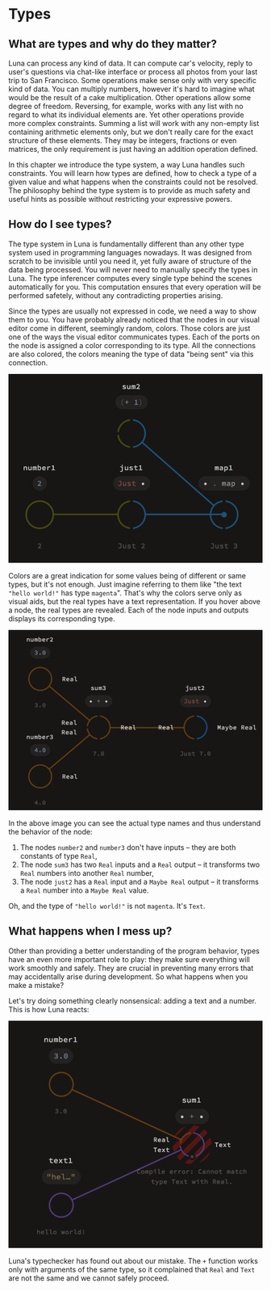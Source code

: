# Types

## What are types and why do they matter?

Luna can process any kind of data. It can compute car's velocity, reply to user's questions via chat-like interface or process all photos from your last trip to San Francisco. Some operations make sense only with very specific kind of data. You can multiply numbers, however it's hard to imagine what would be the result of a cake multiplication. Other operations allow some degree of freedom. Reversing, for example, works with any list with no regard to what its individual elements are. Yet other operations provide more complex constraints. Summing a list will work with any non-empty list containing arithmetic elements only, but we don't really care for the exact structure of these elements. They may be integers, fractions or even matrices, the only requirement is just having an addition operation defined.

In this chapter we introduce the type system, a way Luna handles such constraints. You will learn how types are defined, how to check a type of a given value and what happens when the constraints could not be resolved. The philosophy behind the type system is to provide as much safety and useful hints as possible without restricting your expressive powers.


## How do I see types?

The type system in Luna is fundamentally different than any other type system used in programming languages nowadays. It was designed from scratch to be invisible until you need it, yet fully aware of structure of the data being processed. You will never need to manually specify the types in Luna. The type inferencer computes every single type behind the scenes automatically for you. This computation ensures that every operation will be performed safetely, without any contradicting properties arising.

Since the types are usually not expressed in code, we need a way to show them to you. You have probably already noticed that the nodes in our visual editor come in different, seemingly random, colors. Those colors are just one of the ways the visual editor communicates types. Each of the ports on the node is assigned a color corresponding to its type. All the connections are also colored, the colors meaning the type of data "being sent" via this connection.

![](assets/colorful_graph.png)

Colors are a great indication for some values being of different or same types, but it's not enough. Just imagine referring to them like "the text `"hello world!"` has type `magenta`". That's why the colors serve only as visual aids,   but the real types have a text representation. If you hover above a node, the real types are revealed. Each of the node inputs and outputs displays its corresponding type.

![](assets/graph_with_types.png)

In the above image you can see the actual type names and thus understand the behavior of the node:

1. The nodes `number2` and `number3` don't have inputs – they are both constants of type `Real`,
2. The node `sum3` has two `Real` inputs and a `Real` output – it transforms two `Real` numbers into another `Real` number,
3. The node `just2` has a `Real` input and a `Maybe Real` output – it transforms a `Real` number into a `Maybe Real` value.

Oh, and the type of `"hello world!"` is not `magenta`. It's `Text`.

## What happens when I mess up?

Other than providing a better understanding of the program behavior, types have an even more important role to play: they make sure everything will work smoothly and safely. They are crucial in preventing many errors that may accidentally arise during development. So what happens when you make a mistake?

Let's try doing something clearly nonsensical: adding a text and a number. This is how Luna reacts:

![](assets/tc_error.png)

Luna's typechecker has found out about our mistake. The `+` function works only with arguments of the same type, so it complained that `Real` and `Text` are not the same and we cannot safely proceed.
